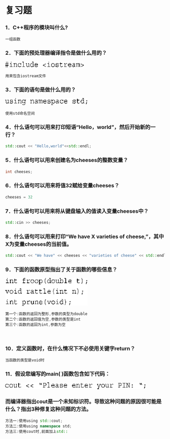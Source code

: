 # 复习题
### 1．C++程序的模块叫什么?
    一组函数

### 2．下面的预处理器编译指令是做什么用的？

![图片](Img/1.png)

    用来包含iostream文件

### 3．下面的语句是做什么用的？

![图片](Img/2.png)

    使用std命名空间
### 4．什么语句可以用来打印短语“Hello，world”，然后开始新的一行？
```C++
std::cout << "Hello,world"<<std::endl;
```
### 5．什么语句可以用来创建名为cheeses的整数变量？
```C++
int cheeses;
```
### 6．什么语句可以用来将值32赋给变量cheeses？
```C++
cheeses = 32
```
### 7．什么语句可以用来将从键盘输入的值读入变量cheeses中？
```C++
std::cin >> cheeses;
```
### 8．什么语句可以用来打印“We have X varieties of cheese,”，其中X为变量cheeses的当前值。
```C++
std::cout << "We have" << cheeses << "varieties of cheese" << std::endl;
```
### 9．下面的函数原型指出了关于函数的哪些信息？

![图片](Img/3.png)
<br>
```C++
第一个:函数的返回为整形,参数的类型为double
第二个:函数的返回值为空,参数的类型是int
第三个:函数的返回为int,参数为空
```
<br>

### 10．定义函数时，在什么情况下不必使用关键字return？
    当函数的类型是void时
### 11．假设您编写的main( )函数包含如下代码：

![图片](Img/4.png)

### 而编译器指出cout是一个未知标识符。导致这种问题的原因很可能是什么？指出3种修复这种问题的方法。

```C++
方法一:使用using std::cout;
方法二:使用using namespace std;
方法三:使用cout时,前面加上std::
```